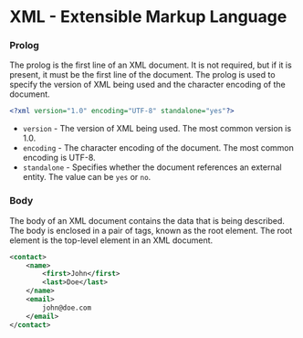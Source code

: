 # XML - Extensible Markup Language

### Prolog

The prolog is the first line of an XML document. It is not required, but if it is present, it must be the first line of the document. The prolog is used to specify the version of XML being used and the character encoding of the document.

```xml
<?xml version="1.0" encoding="UTF-8" standalone="yes"?>
```

- `version` - The version of XML being used. The most common version is 1.0.
- `encoding` - The character encoding of the document. The most common encoding is UTF-8.
- `standalone` - Specifies whether the document references an external entity. The value can be `yes` or `no`.

### Body

The body of an XML document contains the data that is being described. The body is enclosed in a pair of tags, known as the root element. The root element is the top-level element in an XML document.

```xml
<contact>
    <name>
        <first>John</first>
        <last>Doe</last>
    </name>
    <email>
        john@doe.com
    </email>
</contact>
```